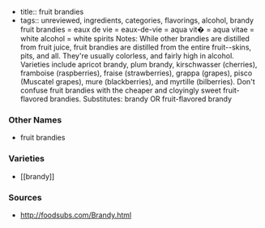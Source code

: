 - title:: fruit brandies
- tags:: unreviewed, ingredients, categories, flavorings, alcohol, brandy
fruit brandies = eaux de vie = eaux-de-vie = aqua vit� = aqua vitae = white alcohol = white spirits Notes: While other brandies are distilled from fruit juice, fruit brandies are distilled from the entire fruit--skins, pits, and all. They're usually colorless, and fairly high in alcohol. Varieties include apricot brandy, plum brandy, kirschwasser (cherries), framboise (raspberries), fraise (strawberries), grappa (grapes), pisco (Muscatel grapes), mure (blackberries), and myrtille (bilberries). Don't confuse fruit brandies with the cheaper and cloyingly sweet fruit-flavored brandies. Substitutes: brandy OR fruit-flavored brandy

### Other Names

* fruit brandies

### Varieties

* [[brandy]]

### Sources
* http://foodsubs.com/Brandy.html
